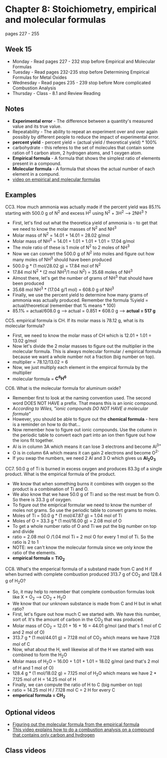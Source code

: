 # Chapter 8: Stoichiometry, empirical and molecular formulas

pages 227 - 255

## Week 15

- Monday - Read pages 227 - 232 stop before Empirical and Molecular Formulas
- Tuesday - Read pages 232-235 stop before Determining Empirical Formulas for Metal Oxides
- Wednesday - Read pages 235 - 239 stop before More complicated Combustion Analysis
- Thursday - Class - 8.1 and Review Reading

## Notes

- **Experimental error** - The difference between a quantity's measured value and its true value.
- Repeatability - The ability to repeat an experiment over and over again possibly by different people to reduce the impact of experimental error.
- **percent yield** - percent yield = (actual yield / theoretical yield) * 100%
- carbohydrate - this referes to the set of molecules that contain some ration of 1 carbon atom, 2 hydrogen atoms, and 1 oxygen atom.
- **Empirical formula** - A formula that shows the simplest ratio of elements present in a compound.
- **Molecular formula** - A formula that shows the actual number of each element in a compund.
- [video on empirical and molecular formulas](https://youtu.be/wnRaBWvhYKY)

## Examples

CC3. How much ammonia was actually made if the percent yield was 85.1% starting with 500.0 g of N<sup>2</sup> and excess H<sup>2</sup> using N<sup>2</sup> + 3H<sup>2</sup> --> 2NH<sup>3</sup> ?
- First, let's find out what the theoretica yield of ammonia is - to get that we need to know the molar masses of N<sup>2</sup> and NH<sup>3</sup>
- Molar mass of N<sup>2</sup> = 14.01 + 14.01 = 28.02 g/mol
- Molar mass of NH<sup>3</sup> = 14.01 + 1.01 + 1.01 + 1.01 = 17.04 g/mol
- The mole ratio of these is 1 mole of N<sup>2</sup> to 2 moles of NH<sup>3</sup>
- Now we can convert the 500.0 g of N<sup>2</sup> into moles and figure out how many moles of NH<sup>3</sup> should have been produced
- 500.0 g * (1 mol/28.02 g) = 17.84 mol of N<sup>2</sup>
- 17.84 mol N<sup>2</sup> * (2 mol NH<sup>3</sup>/1 mol N<sup>2</sup>) = 35.68 moles of NH<sup>3</sup>
- Almost there, let's get the number of grams of NH<sup>3</sup> that should have been produced
- 35.68 mol NH<sup>3</sup> * (17.04 g/1 mol) = 608.0 g of NH<sup>3</sup>
- Finally, we use the percent yield to determine how many grams of ammonia was actually produced. Remember the formula %yield = actual/theoretical (remember that % means * 100)
- 85.1% = actual/608.0 g --> actual = 0.851 * 608.0 g --> **actual = 517 g**

CC5. empirical formula is CH. If its molar mass is 78.12 g, what is its molecular formula?
- First, we need to know the molar mass of CH which is 12.01 + 1.01 = 13.02 g/mol
- Now let's divide the 2 molar masses to figure out the multiplier in the molecular formula. This is always molecular formular / empirical formula because we want a whole number not a fraction (big number on top).
- multiplier = 78.12/13.02 = 6
- Now, we just multiply each element in the empircal formula by the multiplier
- molecular formula = **C<sup>6</sup>H<sup>6</sup>**

CC6. What is the molecular formula for aluminum oxide?
- Remember first to look at the naming convention used. The second word DOES NOT HAVE a prefix. That means this is an ionic compound.
- _According to Wiles, "ionic compounds DO NOT HAVE a molecular formula"_
- However, you should be able to figure out the **chemical formula** - here is a reminder on how to do that...
- Now remember how to figure out ionic compounds. Use the column in the periodic table to convert each part into an ion then figure out how the ions fit together.
- Al is in column 3A which means it can lose 3 electrons and become Al<sup>3+</sup>
- O is in column 6A which means it can gain 2 electrons and become O<sup>2-</sup>
- If you swap the numbers, we need 2 Al and 3 O which gives us **Al<sub>2</sub>O<sub>3</sub>**

CC7. 50.0 g of Ti is burned in excess oxygen and produces 83.3g of a single product. What is the empirical formula of the product.
- We know that when something burns it combines with oxygen so the product is a combination of Ti and O. 
- We also know that we have 50.0 g of Ti and so the rest must be from O. So there is 33.3 g of oxygen.
- To figure out the emiprical formular we need to know the number of moles not grams. So use the periodic table to convert grams to moles.
- Moles of Ti = 50.0 g * (1 mol/47.87 g) = 1.04 mol of Ti
- Moles of O = 33.3 g * (1 mol/16.00 g) = 2.08 mol of O
- To get a whole number ratio of O and Ti we put the big number on top and divide
- ratio = 2.08 mol O /1.04 mol Ti = 2 mol O for every 1 mol of Ti. So the ratio is 2 to 1
- NOTE: we can't know the molecular formula since we only know the ratio of the elements.
- **empirical formula = TiO<sub>2</sub>**

CC8. What's the emperical formula of a substand made from C and H if when burned with complete combustion produced 313.7 g of CO<sub>2</sub> and 128.4 g of H<sub>2</sub>O?
- So, it may help to remember that complete combustion formulas look like X + O<sub>2</sub> --> CO<sub>2</sub> + H<sub>2</sub>O
- We know that our unknown substance is made from C and H but in what ratio?
- First, let's figure out how much C we started with. We have this number, sort of. It's the amount of carbon in the CO<sub>2</sub> that was produced.
- Molar mass of CO<sub>2</sub> = 12.01 + 16 + 16 = 44.01 g/mol (and that's 1 mol of C and 2 mol of O)
- 313.7 g * (1 mol/44.01 g) = 7.128 mol of CO<sub>2</sub> which means we have 7.128 mol of C
- Now, what about the H, well likewise all of the H we started with was combined to form the H<sub>2</sub>O
- Molar mass of H<sub>2</sub>O = 16.00 + 1.01 + 1.01 = 18.02 g/mol (and that's 2 mol of H and 1 mol of O)
- 128.4 g * (1 mol/18.02 g) = 7.125 mol of H<sub>2</sub>O which means we have 2 * 7.125 mol of H = 14.25 mol of H
- Finally, we can compute the ratio of H to C (big number on top)
- ratio = 14.25 mol H / 7.128 mol C = 2 H for every C
- **emperical formula = CH<sub>2</sub>**

## Optional videos

- [Figuring out the molecular formula from the empirical formula](https://youtu.be/J_MtVs0aBdU)
- [This video explains how to do a combustion analysis on a compound that contains only carbon and hydrogen](https://youtu.be/BFalll3tSF4)

## Class videos
